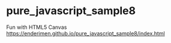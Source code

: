 # pure_javascript_sample8
Fun with HTML5 Canvas
 https://enderimen.github.io/pure_javascript_sample8/index.html
